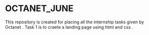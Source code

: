 # OCTANET_JUNE
This repository is created for placing all the internship tasks given by Octanet . 
Task 1 is to craete a landing page using html and css . 
